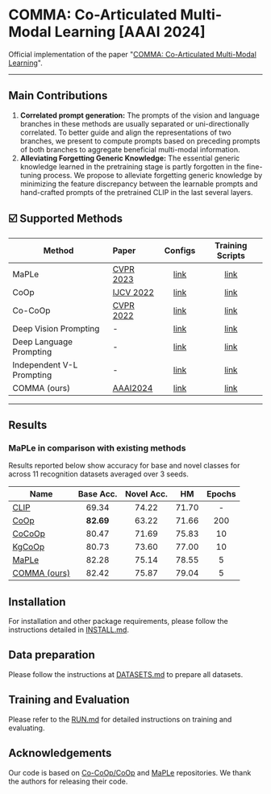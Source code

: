 # COMMA: Co-Articulated Multi-Modal Learning [AAAI 2024]

Official implementation of the paper "[COMMA: Co-Articulated Multi-Modal Learning](https://arxiv.org/abs/2401.00268)".
<hr />

## Main Contributions

1) **Correlated prompt generation:** The prompts of the vision and language branches in these methods are usually separated or uni-directionally correlated. To better guide and align the representations of two branches, we present to compute prompts based on preceding prompts of both branches to aggregate beneficial multi-modal information.
2) **Alleviating Forgetting Generic Knowledge:** The essential generic knowledge learned in the pretraining stage is partly forgotten in the fine-tuning process. We propose to alleviate forgetting generic knowledge by minimizing the feature discrepancy between the learnable prompts and hand-crafted prompts of the pretrained CLIP in the last several layers.


## :ballot_box_with_check: Supported Methods

[comment]: <> (| Language Prompting            | MaPLe |  [link]&#40;configs/trainers/IVLP/vit_b16_c2_ep5_batch4_4ctx_language_only.yaml&#41;      |      |)

| Method                    | Paper                                         |                             Configs                             |          Training Scripts          |
|---------------------------|:----------------------------------------------|:---------------------------------------------------------------:|:----------------------------------:|
| MaPLe                     | [CVPR 2023](https://arxiv.org/abs/2210.03117)                                     | [link](configs/trainers/MaPLe/vit_b16_c2_ep5_batch4_2ctx.yaml)  |       [link](scripts/maple)        |
| CoOp                      | [IJCV 2022](https://arxiv.org/abs/2109.01134) |                  [link](configs/trainers/CoOp)                  |        [link](scripts/coop)        |
| Co-CoOp                   | [CVPR 2022](https://arxiv.org/abs/2203.05557) |                 [link](configs/trainers/CoCoOp)                 |       [link](scripts/cocoop)       |
| Deep Vision Prompting     | -                                             |    [link](configs/trainers/VPT/vit_b16_c2_ep5_batch4_4.yaml)    |        [link](scripts/vpt)         |
| Deep Language Prompting   | -                                             |                 [link](configs/trainers/IVLP/vit_b16_c2_ep5_batch4_4ctx_language_only.yaml)                  | [link](scripts/language-prompting) |
| Independent V-L Prompting | -                                             | [link](configs/trainers/IVLP/vit_b16_c2_ep5_batch4_2+2ctx.yaml) |  [link](scripts/independent-vlp)   |
| COMMA (ours) | [AAAI2024](https://arxiv.org/abs/2401.00268)                                              | [link](configs/trainers/COMMA/vit_b16_c2_ep5_batch4_2+2ctx.yaml) |  [link](scripts/comma)   |
<hr />

## Results
### MaPLe in comparison with existing methods
Results reported below show accuracy for base and novel classes for across 11 recognition datasets averaged over 3 seeds.

| Name                                                      | Base Acc. | Novel Acc. |    HM     | Epochs | 
|-----------------------------------------------------------|:---------:|:----------:|:---------:|:------:|
| [CLIP](https://arxiv.org/abs/2103.00020)                  |   69.34   |   74.22    |   71.70   |   -    |  
| [CoOp](https://arxiv.org/abs/2109.01134)                  | **82.69** |   63.22    |   71.66   |  200   | 
| [CoCoOp](https://arxiv.org/abs/2203.05557) |   80.47   |   71.69    |   75.83   |   10   | 
| [KgCoOp](https://arxiv.org/abs/2303.13283) |   80.73   |   73.60    |   77.00   |   10  |  
| [MaPLe ](https://arxiv.org/abs/2210.03117)  |   82.28   | 75.14  | 78.55 |   5    |  
[ COMMA (ours)](https://arxiv.org/abs/2401.00268)  |   82.42   | 75.87  | 79.04 |   5    |  

## Installation 
For installation and other package requirements, please follow the instructions detailed in [INSTALL.md](docs/INSTALL.md). 

## Data preparation
Please follow the instructions at [DATASETS.md](docs/DATASETS.md) to prepare all datasets.


## Training and Evaluation
Please refer to the [RUN.md](docs/RUN.md) for detailed instructions on training and evaluating.

## Acknowledgements

Our code is based on [Co-CoOp/CoOp](https://github.com/KaiyangZhou/CoOp) and [MaPLe](https://github.com/muzairkhattak/multimodal-prompt-learning) repositories. We thank the authors for releasing their code. 

